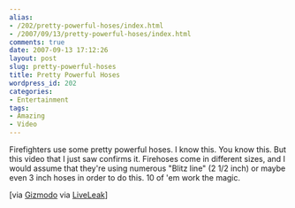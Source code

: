 ```yaml
---
alias:
- /202/pretty-powerful-hoses/index.html
- /2007/09/13/pretty-powerful-hoses/index.html
comments: true
date: 2007-09-13 17:12:26
layout: post
slug: pretty-powerful-hoses
title: Pretty Powerful Hoses
wordpress_id: 202
categories:
- Entertainment
tags:
- Amazing
- Video
---
```


Firefighters use some pretty powerful hoses.  I know this.  You know this.  But this video that I just saw confirms it.  Firehoses come in different sizes, and I would assume that they're using numerous "Blitz line" (2 1/2 inch) or maybe even 3 inch hoses in order to do this.  10 of 'em work the magic.



[via [Gizmodo](http://gizmodo.com/gadgets/hose-up/firefighters-lift-a-car-using-their-hoses-299405.php) via [LiveLeak](http://www.liveleak.com/view?i=1f2_1189625978)] 
